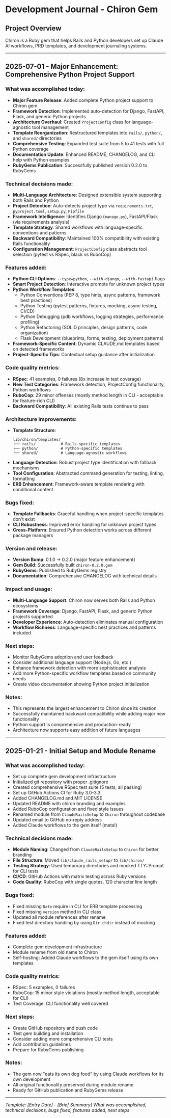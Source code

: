 # Development Journal - Chiron Gem

## Project Overview
Chiron is a Ruby gem that helps Rails and Python developers set up Claude AI workflows, PRD templates, and development journaling systems.

---

## 2025-07-01 - Major Enhancement: Comprehensive Python Project Support

### What was accomplished today:
- **Major Feature Release**: Added complete Python project support to Chiron gem
- **Framework Detection**: Implemented auto-detection for Django, FastAPI, Flask, and generic Python projects
- **Architecture Overhaul**: Created `ProjectConfig` class for language-agnostic tool management
- **Template Reorganization**: Restructured templates into `rails/`, `python/`, and `shared/` directories
- **Comprehensive Testing**: Expanded test suite from 5 to 41 tests with full Python coverage
- **Documentation Update**: Enhanced README, CHANGELOG, and CLI help with Python examples
- **RubyGems Publication**: Successfully published version 0.2.0 to RubyGems

### Technical decisions made:
- **Multi-Language Architecture**: Designed extensible system supporting both Rails and Python
- **Project Detection**: Auto-detects project type via `requirements.txt`, `pyproject.toml`, `setup.py`, `Pipfile`
- **Framework Intelligence**: Identifies Django (`manage.py`), FastAPI/Flask (via requirements analysis)
- **Template Strategy**: Shared workflows with language-specific conventions and patterns
- **Backward Compatibility**: Maintained 100% compatibility with existing Rails functionality
- **Configuration Management**: `ProjectConfig` class abstracts tool selection (pytest vs RSpec, black vs RuboCop)

### Features added:
- **Python CLI Options**: `--type=python`, `--with-django`, `--with-fastapi` flags
- **Smart Project Detection**: Interactive prompts for unknown project types
- **Python Workflow Templates**:
  - Python Conventions (PEP 8, type hints, async patterns, framework best practices)
  - Python Testing (pytest patterns, fixtures, mocking, async testing, CI/CD)
  - Python Debugging (pdb workflows, logging strategies, performance profiling)
  - Python Refactoring (SOLID principles, design patterns, code organization)
  - Flask Development (blueprints, forms, testing, deployment patterns)
- **Framework-Specific Content**: Dynamic CLAUDE.md templates based on detected frameworks
- **Project-Specific Tips**: Contextual setup guidance after initialization

### Code quality metrics:
- **RSpec**: 41 examples, 0 failures (8x increase in test coverage)
- **New Test Categories**: Framework detection, ProjectConfig functionality, Python workflows
- **RuboCop**: 29 minor offenses (mostly method length in CLI - acceptable for feature-rich CLI)
- **Backward Compatibility**: All existing Rails tests continue to pass

### Architecture improvements:
- **Template Structure**: 
  ```
  lib/chiron/templates/
  ├── rails/           # Rails-specific templates
  ├── python/          # Python-specific templates  
  └── shared/          # Language-agnostic workflows
  ```
- **Language Detection**: Robust project type identification with fallback mechanisms
- **Tool Configuration**: Abstracted command generation for testing, linting, formatting
- **ERB Enhancement**: Framework-aware template rendering with conditional content

### Bugs fixed:
- **Template Fallbacks**: Graceful handling when project-specific templates don't exist
- **CLI Robustness**: Improved error handling for unknown project types
- **Cross-Platform**: Ensured Python detection works across different package managers

### Version and release:
- **Version Bump**: 0.1.0 → 0.2.0 (major feature enhancement)
- **Gem Build**: Successfully built `chiron-0.2.0.gem`
- **RubyGems**: Published to RubyGems registry
- **Documentation**: Comprehensive CHANGELOG with technical details

### Impact and usage:
- **Multi-Language Support**: Chiron now serves both Rails and Python ecosystems
- **Framework Coverage**: Django, FastAPI, Flask, and generic Python projects supported
- **Developer Experience**: Auto-detection eliminates manual configuration
- **Workflow Richness**: Language-specific best practices and patterns included

### Next steps:
- Monitor RubyGems adoption and user feedback
- Consider additional language support (Node.js, Go, etc.)
- Enhance framework detection with more sophisticated analysis
- Add more Python-specific workflow templates based on community needs
- Create video documentation showing Python project initialization

### Notes:
- This represents the largest enhancement to Chiron since its creation
- Successfully maintained backward compatibility while adding major new functionality
- Python support is comprehensive and production-ready
- Architecture now supports easy addition of future languages

---

## 2025-01-21 - Initial Setup and Module Rename

### What was accomplished today:
- Set up complete gem development infrastructure
- Initialized git repository with proper .gitignore
- Created comprehensive RSpec test suite (5 tests, all passing)
- Set up GitHub Actions CI for Ruby 3.0-3.3
- Added CHANGELOG.md and MIT LICENSE
- Updated README with chiron branding and examples
- Added RuboCop configuration and fixed style issues
- Renamed module from `ClaudeRailsSetup` to `Chiron` throughout codebase
- Updated email to GitHub no-reply address
- Added Claude workflows to the gem itself (meta!)

### Technical decisions made:
- **Module Naming**: Changed from `ClaudeRailsSetup` to `Chiron` for better branding
- **File Structure**: Moved `lib/claude_rails_setup/` to `lib/chiron/`
- **Testing Strategy**: Used temporary directories and mocked TTY::Prompt for CLI tests
- **CI/CD**: GitHub Actions with matrix testing across Ruby versions
- **Code Quality**: RuboCop with single quotes, 120 character line length

### Bugs fixed:
- Fixed missing `Date` require in CLI for ERB template processing
- Fixed missing `version` method in CLI class
- Updated all module references after rename
- Fixed test directory handling by using `Dir.chdir` instead of mocking

### Features added:
- Complete gem development infrastructure
- Module rename from old name to Chiron
- Self-hosting: Added Claude workflows to the gem itself using its own templates

### Code quality metrics:
- RSpec: 5 examples, 0 failures
- RuboCop: 15 minor style violations (mostly method length, acceptable for CLI)
- Test Coverage: CLI functionality well covered

### Next steps:
- Create GitHub repository and push code
- Test gem building and installation
- Consider adding more comprehensive CLI tests
- Add contribution guidelines
- Prepare for RubyGems publishing

### Notes:
- The gem now "eats its own dog food" by using Claude workflows for its own development
- All original functionality preserved during module rename
- Ready for GitHub publication and RubyGems release

---

*Template: [Entry Date] - [Brief Summary]*
*What was accomplished, technical decisions, bugs fixed, features added, next steps*